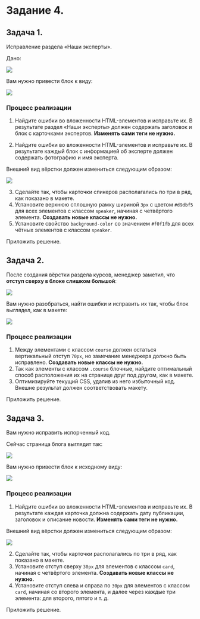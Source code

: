 # Задание 4.

## Задача 1.

Исправление раздела «Наши эксперты».

Дано:

![](https://netology-code.github.io/html-2-homeworks/sources/2-2/experts-before.jpg)

Вам нужно привести блок к виду:

![](https://netology-code.github.io/html-2-homeworks/sources/2-2/experts-after.jpg)

### Процесс реализации

1. Найдите ошибки во вложенности HTML-элементов и исправьте их. В результате раздел «Наши эксперты» должен содержать заголовок и блок с карточками экспертов. **Изменять сами теги не нужно.**

2. Найдите ошибки во вложенности HTML-элементов и исправьте их. В результате каждый блок с информацией об эксперте должен содержать фотографию и имя эксперта.

Внешний вид вёрстки должен измениться следующим образом:

![](https://netology-code.github.io/html-2-homeworks/sources/2-2/experts-stage1.jpg)

3. Сделайте так, чтобы карточки спикеров располагались по три в ряд, как показано в макете.
4. Установите верхнюю сплошную рамку шириной `3px` с цветом `#d9dbf5` для всех элементов с классом `speaker`, начиная с четвёртого элемента. **Создавать новые классы не нужно.**
5. Установите свойство `background-color` со значением `#f0f1fb` для всех чётных элементов с классом `speaker`.

Приложить решение.

## Задача 2.

После создания вёрстки раздела курсов, менеджер заметил, что **отступ сверху в блоке слишком большой**:

![](https://netology-code.github.io/html-2-homeworks/sources/2-2/courses-before.png)

Вам нужно разобраться, найти ошибки и исправить их так, чтобы блок выглядел, как в макете:

![](https://netology-code.github.io/html-2-homeworks/sources/2-2/courses-after.png)

### Процесс реализации

1. Между элементами с классом `course` должен остаться вертикальный отступ `70px`, но замечание менеджера должно быть исправлено. **Создавать новые классы не нужно.**
2. Так как элементы с классом `.course` блочные, найдите оптимальный способ расположения их на странице друг под другом, как в макете.
3. Оптимизируйте текущий CSS, удалив из него избыточный код. Внешне результат должен соответствовать макету.

Приложить решение.  

## Задача 3.

Вам нужно исправить испорченный код.

Сейчас страница блога выглядит так:

![](https://github.com/netology-code/html-2-homeworks/blob/master/sources/2-2/blog-before.jpeg)

Вам нужно привести блок к исходному виду:

![](https://github.com/netology-code/html-2-homeworks/blob/master/sources/2-2/blog-after.jpeg)

### Процесс реализации

1. Найдите ошибки во вложенности HTML-элементов и исправьте их. В результате каждая карточка должна содержать дату публикации, заголовок и описание новости. **Изменять сами теги не нужно.**

Внешний вид вёрстки должен измениться следующим образом:

![](https://github.com/netology-code/html-2-homeworks/blob/master/sources/2-2/blog-stage0.jpeg)

2. Сделайте так, чтобы карточки располагались по три в ряд, как показано в макете.
3. Установите отступ сверху `30px` для элементов с классом `card`, начиная с четвёртого элемента. **Создавать новые классы не нужно.**
4. Установите отступ слева и справа по `30px` для элементов с классом `card`, начиная со второго элемента, и далее через каждые три элемента: для второго, пятого и т. д.

Приложить решение.  
